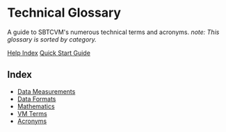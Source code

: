# Technical Glossary
A guide to SBTCVM's numerous technical terms and acronyms.
_note: This glossary is sorted by category._

[Help Index](../index.md)
[Quick Start Guide](../../guide.md)

## Index

- [Data Measurements](glossary_datameasure.md)
- [Data Formats](glossary_dataform.md)
- [Mathematics](glossary_math.md)
- [VM Terms](glossary_vm.md)
- [Acronyms](glossary_acronyms.md)

